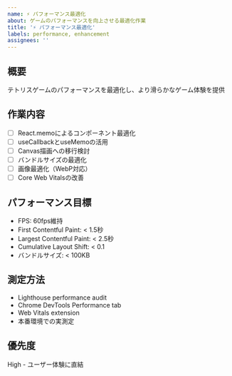 ```yaml
---
name: ⚡ パフォーマンス最適化
about: ゲームのパフォーマンスを向上させる最適化作業
title: '⚡ パフォーマンス最適化'
labels: performance, enhancement
assignees: ''
---
```


## 概要

テトリスゲームのパフォーマンスを最適化し、より滑らかなゲーム体験を提供

## 作業内容

- [ ] React.memoによるコンポーネント最適化
- [ ] useCallbackとuseMemoの活用
- [ ] Canvas描画への移行検討
- [ ] バンドルサイズの最適化
- [ ] 画像最適化（WebP対応）
- [ ] Core Web Vitalsの改善

## パフォーマンス目標

- FPS: 60fps維持
- First Contentful Paint: < 1.5秒
- Largest Contentful Paint: < 2.5秒
- Cumulative Layout Shift: < 0.1
- バンドルサイズ: < 100KB

## 測定方法

- Lighthouse performance audit
- Chrome DevTools Performance tab
- Web Vitals extension
- 本番環境での実測定

## 優先度

High - ユーザー体験に直結
